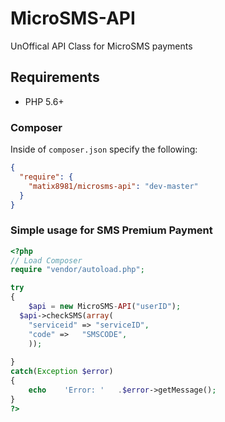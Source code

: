 # MicroSMS-API
UnOffical API Class for MicroSMS payments

## Requirements
* PHP 5.6+

### Composer

Inside of `composer.json` specify the following:

``` json
{
  "require": {
    "matix8981/microsms-api": "dev-master"
  }
}
```

### Simple usage for SMS Premium Payment

``` php
<?php
// Load Composer
require "vendor/autoload.php";

try
{
	$api = new MicroSMS-API("userID");
  $api->checkSMS(array(
    "serviceid" => "serviceID",
    "code" =>	"SMSCODE",
	));
	
}
catch(Exception $error)
{
	echo	'Error:	'	.$error->getMessage();
}
?>
```
